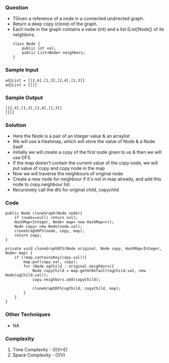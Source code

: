 ### Question
- TGiven a reference of a node in a connected undirected graph. 
- Return a deep copy (clone) of the graph. 
- Each node in the graph contains a value (int) and a list (List[Node]) of its neighbors.
    ```
  class Node {
        public int val;
        public List<Node> neighbors;
    }
  ```

### Sample Input
    adjList = [[2,4],[1,3],[2,4],[1,3]]
    adjList = [[]]

### Sample Output
    [[2,4],[1,3],[2,4],[1,3]]
    [[]]

### Solution
- Here the Node is a pair of an Integer value & an arraylist
- We will use a Hashmap, which will store the value of Node & a Node itself
- Initially we will create a copy of the first node given to us & then we will use DFS
- If the map doesn't contain the current value of the copy node, we will put value of copy and copy node in the map
- Now we will traverse the neighbours of original node
- Create a new node for neighbour if it's not in map already, and add this node to copy.neighbour list
- Recursively call the dfs for original child, copychild

### Code
    public Node cloneGraph(Node node){
        if (node==null) return null;
        HashMap<Integer, Node> map= new HashMap<>();
        Node copy= new Node(node.val);
        cloneGraphDFS(node, copy, map);
        return copy;
    }

    private void cloneGraphDFS(Node original, Node copy, HashMap<Integer, Node> map) {
        if (!map.containsKey(copy.val)){
            map.put(copy.val, copy);
            for (Node ogChild : original.neighbors){
                Node copyChild = map.getOrDefault(ogChild.val, new Node(ogChild.val));
                copy.neighbors.add(copyChild);

                cloneGraphDFS(ogChild, copyChild, map);
            }
        }
    }

### Other Techniques
- NA

### Complexity
1. Time Complexity - O(V+E)
2. Space Complexity - O(V)